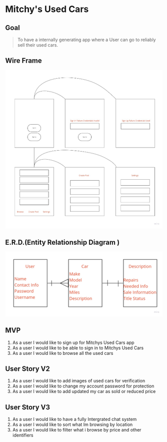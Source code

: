 # Mitchy's Used Cars 


## Goal

> To have a internally generating app where a User can go to reliably sell their used cars.


## Wire Frame

![WireFrame](image1.jpg)

## E.R.D.(Entity Relationship Diagram )

![ERD](image2.jpg)

## MVP

1. As a user I would like to sign up for Mitchys Used Cars app
2. As a user I would like to be able to sign in to Mitchys Used Cars
3. As a user I would like to browse all the used cars 

## User Story V2

1. As a user I would like to add images of used cars for verification 
2. As a user I would like to change my account password for protection
3. As a user I would like to add updated my car as sold or reduced price 

## User Story V3 
 1. As a user I would like to have a fully Intergrated chat system
 2. As a user I would like to sort what Im browsing by location 
 3. As a user I would like to filter what i browse by price and other identifiers



